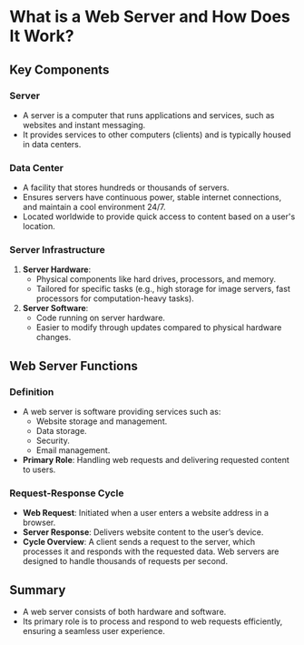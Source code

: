# What is a Web Server and How Does It Work?

## Key Components

### Server
- A server is a computer that runs applications and services, such as websites and instant messaging.
- It provides services to other computers (clients) and is typically housed in data centers.

### Data Center
- A facility that stores hundreds or thousands of servers.
- Ensures servers have continuous power, stable internet connections, and maintain a cool environment 24/7.
- Located worldwide to provide quick access to content based on a user's location.

### Server Infrastructure

1. **Server Hardware**:
   - Physical components like hard drives, processors, and memory.
   - Tailored for specific tasks (e.g., high storage for image servers, fast processors for computation-heavy tasks).
2. **Server Software**:
   - Code running on server hardware.
   - Easier to modify through updates compared to physical hardware changes.

## Web Server Functions

### Definition
- A web server is software providing services such as:
  - Website storage and management.
  - Data storage.
  - Security.
  - Email management.
- **Primary Role**: Handling web requests and delivering requested content to users.

### Request-Response Cycle

- **Web Request**: Initiated when a user enters a website address in a browser.
- **Server Response**: Delivers website content to the user’s device.
- **Cycle Overview**: A client sends a request to the server, which processes it and responds with the requested data. Web servers are designed to handle thousands of requests per second.

## Summary

- A web server consists of both hardware and software.
- Its primary role is to process and respond to web requests efficiently, ensuring a seamless user experience.
